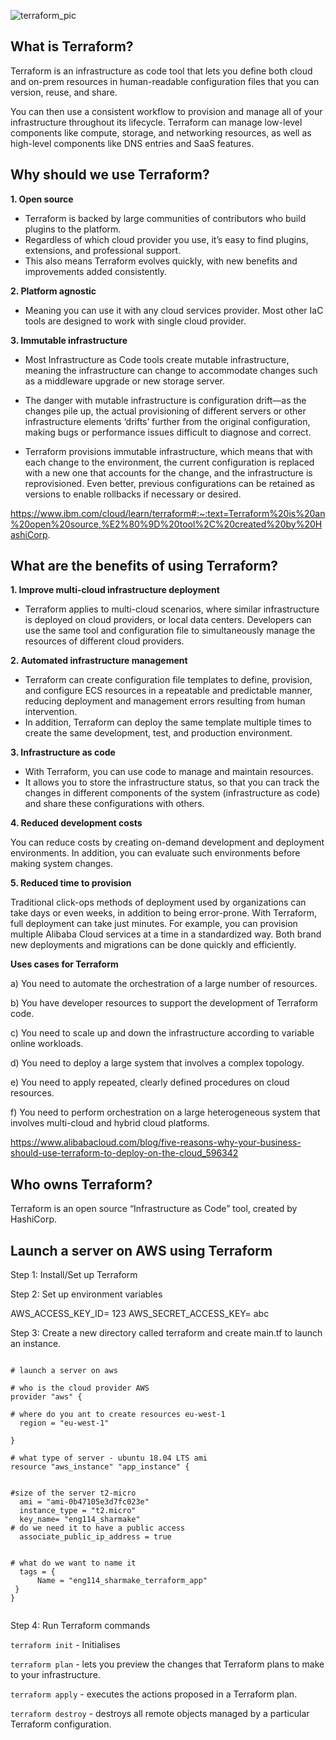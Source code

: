 ![terraform_pic](https://user-images.githubusercontent.com/105854053/176681612-fad1abd6-8066-44b6-b510-13fbf335f367.png)

## What is Terraform?

Terraform is an infrastructure as code tool that lets you define both cloud and on-prem resources in human-readable configuration files that you can version, reuse, and share. 

You can then use a consistent workflow to provision and manage all of your infrastructure throughout its lifecycle. Terraform can manage low-level components like compute, storage, and networking resources, as well as high-level components like DNS entries and SaaS features.

## Why should we use Terraform?

**1. Open source**

- Terraform is backed by large communities of contributors who build plugins to the platform. 
- Regardless of which cloud provider you use, it’s easy to find plugins, extensions, and professional support. 
- This also means Terraform evolves quickly, with new benefits and improvements added consistently.

**2. Platform agnostic** 

- Meaning you can use it with any cloud services provider. Most other IaC tools are designed to work with single cloud provider.

**3. Immutable infrastructure**

- Most Infrastructure as Code tools create mutable infrastructure, meaning the infrastructure can change to accommodate changes such as a middleware upgrade or new storage server. 

- The danger with mutable infrastructure is configuration drift—as the changes pile up, the actual provisioning of different servers or other infrastructure elements ‘drifts’ further from the original configuration, making bugs or performance issues difficult to diagnose and correct. 

- Terraform provisions immutable infrastructure, which means that with each change to the environment, the current configuration is replaced with a new one that accounts for the change, and the infrastructure is reprovisioned. Even better, previous configurations can be retained as versions to enable rollbacks if necessary or desired.

https://www.ibm.com/cloud/learn/terraform#:~:text=Terraform%20is%20an%20open%20source,%E2%80%9D%20tool%2C%20created%20by%20HashiCorp.

## What are the benefits of using Terraform?

**1. Improve multi-cloud infrastructure deployment**

- Terraform applies to multi-cloud scenarios, where similar infrastructure is deployed on cloud providers, or local data centers. Developers can use the same tool and configuration file to simultaneously manage the resources of different cloud providers.

**2. Automated infrastructure management**

- Terraform can create configuration file templates to define, provision, and configure ECS resources in a repeatable and predictable manner, reducing deployment and management errors resulting from human intervention. 
- In addition, Terraform can deploy the same template multiple times to create the same development, test, and production environment.

**3. Infrastructure as code**

- With Terraform, you can use code to manage and maintain resources. 
- It allows you to store the infrastructure status, so that you can track the changes in different components of the system (infrastructure as code) and share these configurations with others.

**4. Reduced development costs**

You can reduce costs by creating on-demand development and deployment environments. In addition, you can evaluate such environments before making system changes.

**5. Reduced time to provision**

Traditional click-ops methods of deployment used by organizations can take days or even weeks, in addition to being error-prone. With Terraform, full deployment can take just minutes. For example, you can provision multiple Alibaba Cloud services at a time in a standardized way. Both brand new deployments and migrations can be done quickly and efficiently.

**Uses cases for Terraform**

a) You need to automate the orchestration of a large number of resources.

b) You have developer resources to support the development of Terraform code.

c) You need to scale up and down the infrastructure according to variable online workloads.

d) You need to deploy a large system that involves a complex topology.

e) You need to apply repeated, clearly defined procedures on cloud resources.

f) You need to perform orchestration on a large heterogeneous system that involves multi-cloud and hybrid cloud platforms.

https://www.alibabacloud.com/blog/five-reasons-why-your-business-should-use-terraform-to-deploy-on-the-cloud_596342

## Who owns Terraform?

Terraform is an open source “Infrastructure as Code” tool, created by HashiCorp.

## Launch a server on AWS using Terraform

Step 1: Install/Set up Terraform 

Step 2: Set up environment variables 

AWS_ACCESS_KEY_ID= 123
AWS_SECRET_ACCESS_KEY= abc

Step 3: Create a new directory called terraform and create main.tf to launch an instance. 


```

# launch a server on aws

# who is the cloud provider AWS
provider "aws" {

# where do you ant to create resources eu-west-1
  region = "eu-west-1"

}

# what type of server - ubuntu 18.04 LTS ami
resource "aws_instance" "app_instance" {


#size of the server t2-micro
  ami = "ami-0b47105e3d7fc023e"
  instance_type = "t2.micro"
  key_name= "eng114_sharmake"
# do we need it to have a public access
  associate_public_ip_address = true


# what do we want to name it
  tags = {
      Name = "eng114_sharmake_terraform_app"
 }
}


```

Step 4: Run Terraform commands

`terraform init` - Initialises 

`terraform plan` -  lets you preview the changes that Terraform plans to make to your infrastructure.

`terraform apply` - executes the actions proposed in a Terraform plan.

`terraform destroy` - destroys all remote objects managed by a particular Terraform configuration.









